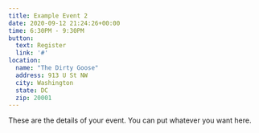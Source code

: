 ```yaml
---
title: Example Event 2
date: 2020-09-12 21:24:26+00:00
time: 6:30PM - 9:30PM
button: 
  text: Register
  link: '#'
location: 
  name: "The Dirty Goose"
  address: 913 U St NW
  city: Washington
  state: DC
  zip: 20001
---
```

These are the details of your event. You can put whatever you want here. 